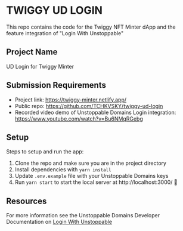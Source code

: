 # TWIGGY UD LOGIN
This repo contains the code for the Twiggy NFT Minter dApp and the feature integration of "Login With Unstoppable"

## Project Name
UD Login for Twiggy Minter

## Submission Requirements
- Project link: https://twiggy-minter.netlify.app/
- Public repo: https://github.com/TCHKVSKY/twiggy-ud-login
- Recorded video demo of Unstoppable Domains Login integration: https://www.youtube.com/watch?v=Bu6NMqRGebg


## Setup
Steps to setup and run the app:
1. Clone the repo and make sure you are in the project directory
2. Install dependencies with `yarn install`
3. Update `.env.example` file with your Unstoppable Domains keys
4. Run `yarn start` to start the local server at http://localhost:3000/ 🚀

## Resources
For more information see the Unstoppable Domains Developer Documentation on [Login With Unstoppable](https://docs.unstoppabledomains.com/login-with-unstoppable/high-level-overview)
